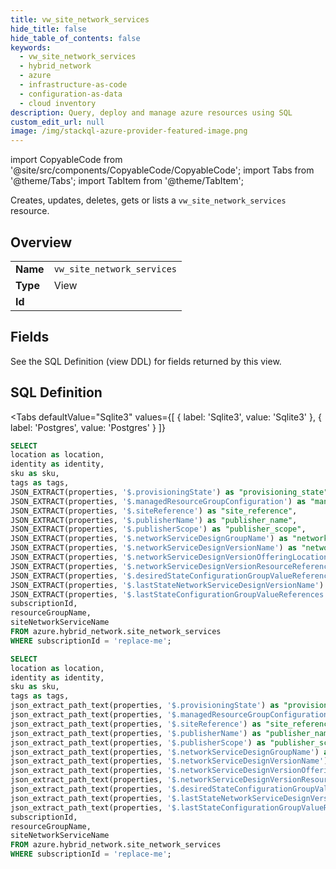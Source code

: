 ```yaml
--- 
title: vw_site_network_services
hide_title: false
hide_table_of_contents: false
keywords:
  - vw_site_network_services
  - hybrid_network
  - azure
  - infrastructure-as-code
  - configuration-as-data
  - cloud inventory
description: Query, deploy and manage azure resources using SQL
custom_edit_url: null
image: /img/stackql-azure-provider-featured-image.png
---
```


import CopyableCode from '@site/src/components/CopyableCode/CopyableCode';
import Tabs from '@theme/Tabs';
import TabItem from '@theme/TabItem';

Creates, updates, deletes, gets or lists a <code>vw_site_network_services</code> resource.

## Overview
<table><tbody>
<tr><td><b>Name</b></td><td><code>vw_site_network_services</code></td></tr>
<tr><td><b>Type</b></td><td>View</td></tr>
<tr><td><b>Id</b></td><td><CopyableCode code="azure.hybrid_network.vw_site_network_services" /></td></tr>
</tbody></table>

## Fields

See the SQL Definition (view DDL) for fields returned by this view.

## SQL Definition

<Tabs
defaultValue="Sqlite3"
values={[
{ label: 'Sqlite3', value: 'Sqlite3' },
{ label: 'Postgres', value: 'Postgres' }
]}
>
<TabItem value="Sqlite3">

```sql
SELECT
location as location,
identity as identity,
sku as sku,
tags as tags,
JSON_EXTRACT(properties, '$.provisioningState') as "provisioning_state",
JSON_EXTRACT(properties, '$.managedResourceGroupConfiguration') as "managed_resource_group_configuration",
JSON_EXTRACT(properties, '$.siteReference') as "site_reference",
JSON_EXTRACT(properties, '$.publisherName') as "publisher_name",
JSON_EXTRACT(properties, '$.publisherScope') as "publisher_scope",
JSON_EXTRACT(properties, '$.networkServiceDesignGroupName') as "network_service_design_group_name",
JSON_EXTRACT(properties, '$.networkServiceDesignVersionName') as "network_service_design_version_name",
JSON_EXTRACT(properties, '$.networkServiceDesignVersionOfferingLocation') as "network_service_design_version_offering_location",
JSON_EXTRACT(properties, '$.networkServiceDesignVersionResourceReference') as "network_service_design_version_resource_reference",
JSON_EXTRACT(properties, '$.desiredStateConfigurationGroupValueReferences') as "desired_state_configuration_group_value_references",
JSON_EXTRACT(properties, '$.lastStateNetworkServiceDesignVersionName') as "last_state_network_service_design_version_name",
JSON_EXTRACT(properties, '$.lastStateConfigurationGroupValueReferences') as "last_state_configuration_group_value_references",
subscriptionId,
resourceGroupName,
siteNetworkServiceName
FROM azure.hybrid_network.site_network_services
WHERE subscriptionId = 'replace-me';
```

</TabItem>
<TabItem value="Postgres">

```sql
SELECT
location as location,
identity as identity,
sku as sku,
tags as tags,
json_extract_path_text(properties, '$.provisioningState') as "provisioning_state",
json_extract_path_text(properties, '$.managedResourceGroupConfiguration') as "managed_resource_group_configuration",
json_extract_path_text(properties, '$.siteReference') as "site_reference",
json_extract_path_text(properties, '$.publisherName') as "publisher_name",
json_extract_path_text(properties, '$.publisherScope') as "publisher_scope",
json_extract_path_text(properties, '$.networkServiceDesignGroupName') as "network_service_design_group_name",
json_extract_path_text(properties, '$.networkServiceDesignVersionName') as "network_service_design_version_name",
json_extract_path_text(properties, '$.networkServiceDesignVersionOfferingLocation') as "network_service_design_version_offering_location",
json_extract_path_text(properties, '$.networkServiceDesignVersionResourceReference') as "network_service_design_version_resource_reference",
json_extract_path_text(properties, '$.desiredStateConfigurationGroupValueReferences') as "desired_state_configuration_group_value_references",
json_extract_path_text(properties, '$.lastStateNetworkServiceDesignVersionName') as "last_state_network_service_design_version_name",
json_extract_path_text(properties, '$.lastStateConfigurationGroupValueReferences') as "last_state_configuration_group_value_references",
subscriptionId,
resourceGroupName,
siteNetworkServiceName
FROM azure.hybrid_network.site_network_services
WHERE subscriptionId = 'replace-me';
```

</TabItem>
</Tabs>
